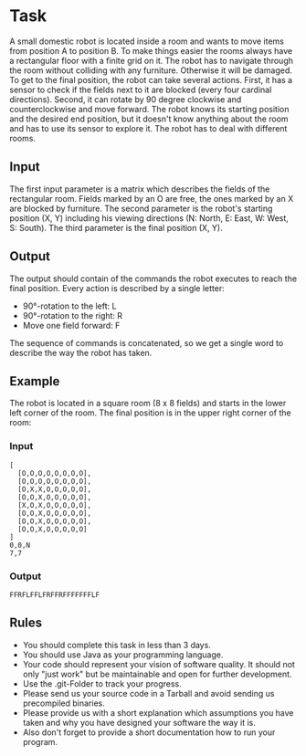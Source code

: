 # Task

A small domestic robot is located inside a room and wants to move items from position A to position B.
To make things easier the rooms always have a rectangular floor with a finite grid on it.
The robot has to navigate through the room without colliding with any furniture. Otherwise it will be damaged.
To get to the final position, the robot can take several actions.
First, it has a sensor to check if the fields next to it are blocked (every four cardinal directions).
Second, it can rotate by 90 degree clockwise and counterclockwise and move forward.
The robot knows its starting position and the desired end position, but it doesn't know anything about the room and has to use its sensor to explore it.
The robot has to deal with different rooms.


## Input
The first input parameter is a matrix which describes the fields of the rectangular room.
Fields marked by an O are free, the ones marked by an X are blocked by furniture.
The second parameter is the robot's starting position (X, Y) including his viewing directions (N: North, E: East, W: West, S: South).
The third parameter is the final position (X, Y).


## Output
The output should contain of the commands the robot executes to reach the final position.
Every action is described by a single letter:

* 90°-rotation to the left: L
* 90°-rotation to the right: R
* Move one field forward: F

The sequence of commands is concatenated, so we get a single word to describe the way the robot has taken.


## Example

The robot is located in a square room (8 x 8 fields) and starts in the lower left corner of the room.
The final position is in the upper right corner of the room:

### Input
```
[
  [O,O,O,O,O,O,O,O],
  [O,O,O,O,O,O,O,O],
  [O,X,X,O,O,O,O,O],
  [O,O,X,O,O,O,O,O],
  [X,O,X,O,O,O,O,O],
  [O,O,X,O,O,O,O,O],
  [O,O,X,O,O,O,O,O],
  [O,O,X,O,O,O,O,O]
]
0,0,N
7,7
```

### Output
`FFRFLFFLFRFFRFFFFFFFLF`
 

## Rules
* You should complete this task in less than 3 days.
* You should use Java as your programming language.
* Your code should represent your vision of software quality. It should not only "just work" but be maintainable and open for further development.
* Use the .git-Folder to track your progress.
* Please send us your source code in a Tarball and avoid sending us precompiled binaries.
* Please provide us with a short explanation which assumptions you have taken and why you have designed your software the way it is.
* Also don't forget to provide a short documentation how to run your program.
